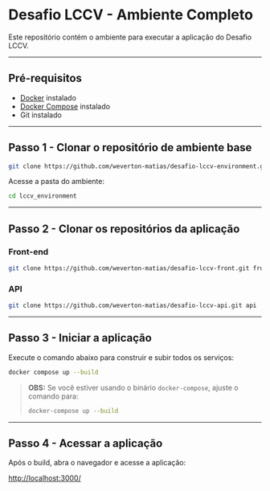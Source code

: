 # Desafio LCCV - Ambiente Completo

Este repositório contém o ambiente para executar a aplicação do Desafio LCCV.

---

## Pré-requisitos

* [Docker](https://www.docker.com/) instalado
* [Docker Compose](https://docs.docker.com/compose/) instalado
* Git instalado

---

## Passo 1 - Clonar o repositório de ambiente base

```bash
git clone https://github.com/weverton-matias/desafio-lccv-environment.git lccv_environment
```

Acesse a pasta do ambiente:

```bash
cd lccv_environment
```

---

## Passo 2 - Clonar os repositórios da aplicação

### Front-end

```bash
git clone https://github.com/weverton-matias/desafio-lccv-front.git front
```

### API

```bash
git clone https://github.com/weverton-matias/desafio-lccv-api.git api
```

---

## Passo 3 - Iniciar a aplicação

Execute o comando abaixo para construir e subir todos os serviços:

```bash
docker compose up --build
```

> **OBS:** Se você estiver usando o binário `docker-compose`, ajuste o comando para:
>
> ```bash
> docker-compose up --build
> ```

---

## Passo 4 - Acessar a aplicação

Após o build, abra o navegador e acesse a aplicação:

[http://localhost:3000/](http://localhost:3000/)